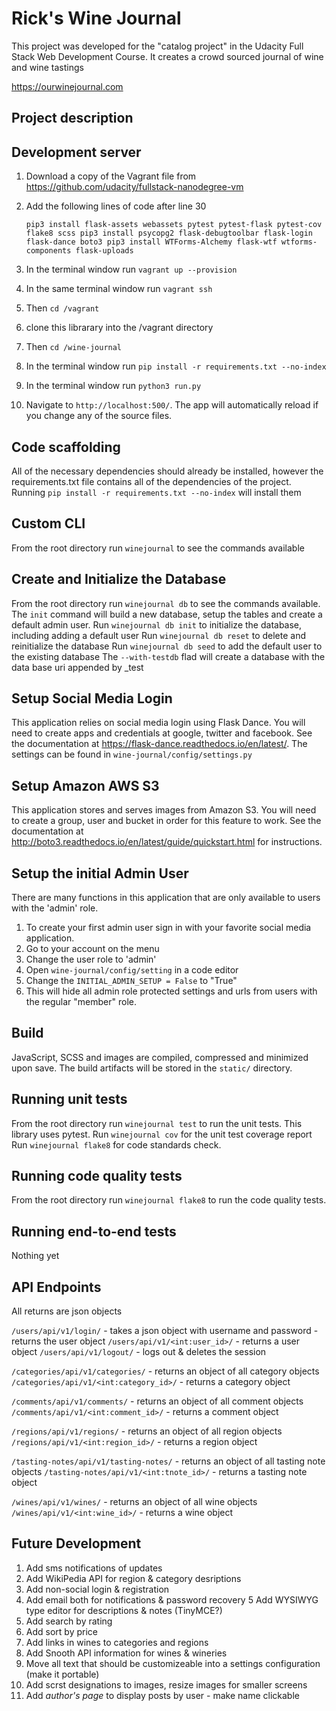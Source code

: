 # Rick's Wine Journal

This project was developed for the "catalog project" in the Udacity Full Stack Web Development Course.  It creates a
crowd sourced journal of wine and wine tastings

https://ourwinejournal.com

## Project description

## Development server

1. Download a copy of the Vagrant file from https://github.com/udacity/fullstack-nanodegree-vm
2. Add the following lines of code after line 30

    `pip3 install flask-assets webassets pytest pytest-flask pytest-cov flake8 scss
     pip3 install psycopg2 flask-debugtoolbar flask-login flask-dance boto3
     pip3 install WTForms-Alchemy flask-wtf wtforms-components flask-uploads`

3. In the terminal window run `vagrant up --provision`
4. In the same terminal window run `vagrant ssh`
5. Then `cd /vagrant`
6. clone this librarary into the /vagrant directory
7. Then `cd /wine-journal`
8. In the terminal window run `pip install -r requirements.txt --no-index`
3. In the terminal window run `python3 run.py`
4. Navigate to `http://localhost:500/`. The app will automatically reload if you change any of the source files.

## Code scaffolding

All of the necessary dependencies should already be installed, however the requirements.txt file
contains all of the dependencies of the project.  Running `pip install -r requirements.txt --no-index` will install them

## Custom CLI

From the root directory run `winejournal` to see the commands available

## Create and Initialize the Database

From the root directory run `winejournal db` to see the commands available.  The `init` command will build a new database, setup the tables and create a default admin user.
Run `winejournal db init` to initialize the database, including adding a default user
Run `winejournal db reset` to delete and reinitialize the database
Run `winejournal db seed` to add the default user to the existing database
The `--with-testdb` flad will create a database with the data base uri appended by _test

## Setup Social Media Login

This application relies on social media login using Flask Dance.  You will need to create apps and credentials at google, twitter and facebook.
See the documentation at https://flask-dance.readthedocs.io/en/latest/.  The settings can be found in `wine-journal/config/settings.py`

## Setup Amazon AWS S3

This application stores and serves images from Amazon S3.  You will need to create a group, user and bucket in order for this feature to work.
See the documentation at http://boto3.readthedocs.io/en/latest/guide/quickstart.html for instructions.

## Setup the initial Admin User

There are many functions in this application that are only available to users with the 'admin' role.
1. To create your first admin user sign in with your favorite social media application.
2. Go to your account on the menu
3. Change the user role to 'admin'
4. Open `wine-journal/config/setting` in a code editor
5. Change the `INITIAL_ADMIN_SETUP = False` to "True"
6. This will hide all admin role protected settings and urls from users with the regular "member" role.

## Build

JavaScript, SCSS and images are compiled, compressed and minimized upon save. The build artifacts will be stored in the `static/` directory.

## Running unit tests

From the root directory run `winejournal test` to run the unit tests.  This library uses pytest.
Run `winejournal cov` for the unit test coverage report
Run `winejournal flake8` for code standards check.

## Running code quality tests

From the root directory run `winejournal flake8` to run the code quality tests.

## Running end-to-end tests

Nothing yet

## API Endpoints
All returns are json objects

`/users/api/v1/login/` - takes a json object with username and password - returns the user object
`/users/api/v1/<int:user_id>/` - returns a user object
`/users/api/v1/logout/` - logs out & deletes the session

`/categories/api/v1/categories/` - returns an object of all category objects
`/categories/api/v1/<int:category_id>/` - returns a category object

`/comments/api/v1/comments/` - returns an object of all comment objects
`/comments/api/v1/<int:comment_id>/` - returns a comment object

`/regions/api/v1/regions/` - returns an object of all region objects
`/regions/api/v1/<int:region_id>/` - returns a region object

`/tasting-notes/api/v1/tasting-notes/` - returns an object of all tasting note objects
`/tasting-notes/api/v1/<int:tnote_id>/` - returns a tasting note object

`/wines/api/v1/wines/` - returns an object of all wine objects
`/wines/api/v1/<int:wine_id>/` - returns a wine object

## Future Development

1. Add sms notifications of updates
2. Add WikiPedia API for region & category desriptions
3. Add non-social login & registration
4. Add email both for notifications & password recovery
5  Add WYSIWYG type editor for descriptions & notes (TinyMCE?)
6. Add search by rating
7. Add sort by price
8. Add links in wines to categories and regions
9. Add Snooth API information for wines & wineries
10. Move all text that should be customizeable into a settings configuration (make it portable)
11. Add scrst designations to images, resize images for smaller screens
12. Add _author's page_ to display posts by user - make name clickable


